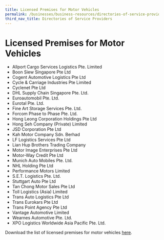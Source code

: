 ```yaml
---
title: Licensed Premises for Motor Vehicles
permalink: /businesses/business-resources/directories-of-service-providers/licensed-premises-for-motor-vehicles
third_nav_title: Directories of Service Providers
---
```


# Licensed Premises for Motor Vehicles

-   Allport Cargo Services Logistics Pte. Limited
-   Boon Siew Singapore Pte Ltd
-   Cogent Automotive Logistics Pte Ltd
-   Cycle & Carriage Industries Pte Limited
-   Cyclenet Pte Ltd
-   DHL Supply Chain Singapore Pte. Ltd.
-   Euroautomobil Pte. Ltd.
-   Eurotal Pte. Ltd.
-   Fine Art Storage Services Pte. Ltd.
-   Forcom Phase to Phase Pte. Ltd.
-   Hong Leong Corporation Holdings Pte Ltd
-   Hong Seh Company (Private) Limited
-   JSD Corporation Pte Ltd
-   Kah Motor Company Sdn. Berhad
-   LF Logistics Services Pte Ltd
-   Lian Hup Brothers Trading Company
-   Motor Image Enterprises Pte Ltd
-   Motor-Way Credit Pte Ltd
-   Munich Auto Mobiles Pte. Ltd.
-   NHL Holding Pte Ltd
-   Performance Motors Limited
-   S.E.T. Logistics Pte. Ltd.
-   Stuttgart Auto Pte Ltd
-   Tan Chong Motor Sales Pte Ltd
-   Toll Logistics (Asia) Limited
-   Trans Auto Logistics Pte Ltd
-   Trans Eurokars Pte Ltd
-   Trans Point Agency Pte Ltd
-   Vantage Automotive Limited
-   Wearnes Automotive Pte. Ltd.
-   XPO Logistics Worldwide Asia Pacific Pte. Ltd.

Download the list of licensed premises for motor vehicles [here](/files/businesses/Licensed-Premises-for-MotorVehicles-201119.pdf).
